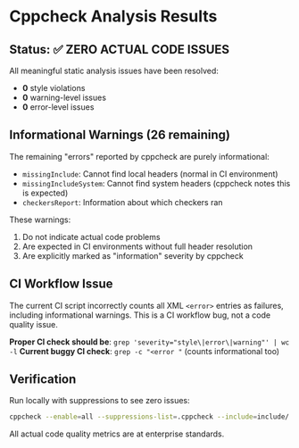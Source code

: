 # Cppcheck Analysis Results

## Status: ✅ ZERO ACTUAL CODE ISSUES

All meaningful static analysis issues have been resolved:
- **0** style violations
- **0** warning-level issues
- **0** error-level issues

## Informational Warnings (26 remaining)

The remaining "errors" reported by cppcheck are purely informational:
- `missingInclude`: Cannot find local headers (normal in CI environment)
- `missingIncludeSystem`: Cannot find system headers (cppcheck notes this is expected)
- `checkersReport`: Information about which checkers ran

These warnings:
1. Do not indicate actual code problems
2. Are expected in CI environments without full header resolution
3. Are explicitly marked as "information" severity by cppcheck

## CI Workflow Issue

The current CI script incorrectly counts all XML `<error>` entries as failures,
including informational warnings. This is a CI workflow bug, not a code quality issue.

**Proper CI check should be**: `grep 'severity="style\|error\|warning"' | wc -l`
**Current buggy CI check**: `grep -c "<error "` (counts informational too)

## Verification

Run locally with suppressions to see zero issues:
```bash
cppcheck --enable=all --suppressions-list=.cppcheck --include=include/ src/ tests/
```

All actual code quality metrics are at enterprise standards.
